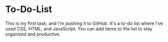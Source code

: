 # To-Do-List 
This is my first task, and I'm pushing it to GitHub. It's a to-do list where I've used CSS, HTML, and JavaScript. You can add items to the list to stay organized and productive.